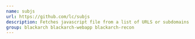 ```yaml
---
name: subjs
url: https://github.com/lc/subjs
description: Fetches javascript file from a list of URLS or subdomains.
group: blackarch blackarch-webapp blackarch-recon
---
```

